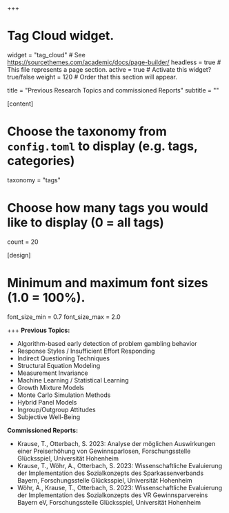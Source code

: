 +++
# Tag Cloud widget.
widget = "tag_cloud"  # See https://sourcethemes.com/academic/docs/page-builder/
headless = true  # This file represents a page section.
active = true  # Activate this widget? true/false
weight = 120  # Order that this section will appear.

title = "Previous Research Topics and commissioned Reports"
subtitle = ""

[content]
  # Choose the taxonomy from `config.toml` to display (e.g. tags, categories)
  taxonomy = "tags"
  
  # Choose how many tags you would like to display (0 = all tags)
  count = 20

[design]
  # Minimum and maximum font sizes (1.0 = 100%).
  font_size_min = 0.7
  font_size_max = 2.0

+++
**Previous Topics:**
- Algorithm-based early detection of problem gambling behavior
- Response Styles / Insufficient Effort Responding
- Indirect Questioning Techniques
- Structural Equation Modeling
- Measurement Invariance
- Machine Learning / Statistical Learning
- Growth Mixture Models
- Monte Carlo Simulation Methods
- Hybrid Panel Models
- Ingroup/Outgroup Attitudes
- Subjective Well-Being

**Commissioned Reports:**
- Krause, T., Otterbach, S. 2023: Analyse der möglichen Auswirkungen einer Preiserhöhung von Gewinnsparlosen, Forschungsstelle Glücksspiel, Universität Hohenheim
- Krause, T., Wöhr, A.,  Otterbach, S. 2023: Wissenschaftliche Evaluierung der Implementation des Sozialkonzepts des Sparkassenverbands Bayern, Forschungsstelle Glücksspiel, Universität Hohenheim
- Wöhr, A., Krause, T., Otterbach, S. 2023: Wissenschaftliche Evaluierung der Implementation des Sozialkonzepts des VR Gewinnsparvereins Bayern eV, Forschungsstelle Glücksspiel, Universität Hohenheim


